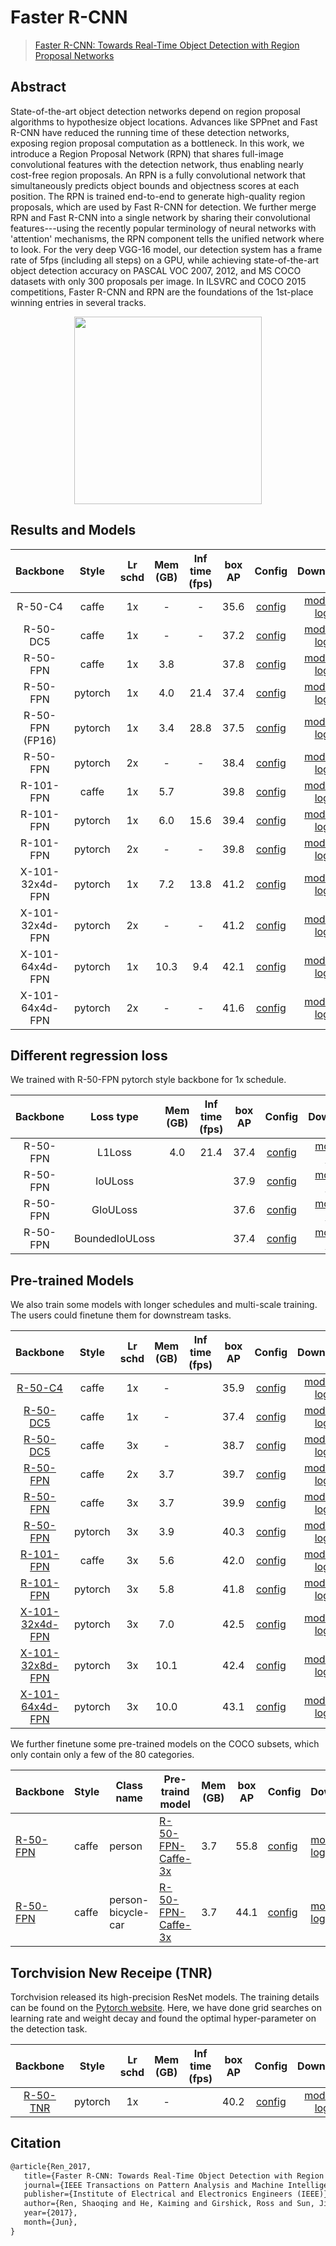 # Faster R-CNN

> [Faster R-CNN: Towards Real-Time Object Detection with Region Proposal Networks](https://arxiv.org/abs/1506.01497)

<!-- [ALGORITHM] -->

## Abstract

State-of-the-art object detection networks depend on region proposal algorithms to hypothesize object locations. Advances like SPPnet and Fast R-CNN have reduced the running time of these detection networks, exposing region proposal computation as a bottleneck. In this work, we introduce a Region Proposal Network (RPN) that shares full-image convolutional features with the detection network, thus enabling nearly cost-free region proposals. An RPN is a fully convolutional network that simultaneously predicts object bounds and objectness scores at each position. The RPN is trained end-to-end to generate high-quality region proposals, which are used by Fast R-CNN for detection. We further merge RPN and Fast R-CNN into a single network by sharing their convolutional features---using the recently popular terminology of neural networks with 'attention' mechanisms, the RPN component tells the unified network where to look. For the very deep VGG-16 model, our detection system has a frame rate of 5fps (including all steps) on a GPU, while achieving state-of-the-art object detection accuracy on PASCAL VOC 2007, 2012, and MS COCO datasets with only 300 proposals per image. In ILSVRC and COCO 2015 competitions, Faster R-CNN and RPN are the foundations of the 1st-place winning entries in several tracks.

<div align=center>
<img src="https://user-images.githubusercontent.com/40661020/143881188-ab87720f-5059-4b4e-a928-b540fb8fb84d.png" height="300"/>
</div>

## Results and Models

|    Backbone     |  Style  | Lr schd | Mem (GB) | Inf time (fps) | box AP |                      Config                       |                                                                                                                                                                          Download                                                                                                                                                                           |
| :-------------: | :-----: | :-----: | :------: | :------------: | :----: | :-----------------------------------------------: | :---------------------------------------------------------------------------------------------------------------------------------------------------------------------------------------------------------------------------------------------------------------------------------------------------------------------------------------------------------: |
|     R-50-C4     |  caffe  |   1x    |    -     |       -        |  35.6  |  [config](./faster-rcnn_r50-caffe_c4-1x_coco.py)  |            [model](https://download.openmmlab.com/mmdetection/v2.0/faster_rcnn/faster_rcnn_r50_caffe_c4_1x_coco/faster_rcnn_r50_caffe_c4_1x_coco_20220316_150152-3f885b85.pth) \| [log](https://download.openmmlab.com/mmdetection/v2.0/faster_rcnn/faster_rcnn_r50_caffe_c4_1x_coco/faster_rcnn_r50_caffe_c4_1x_coco_20220316_150152.log.json)             |
|    R-50-DC5     |  caffe  |   1x    |    -     |       -        |  37.2  | [config](./faster-rcnn_r50-caffe-dc5_1x_coco.py)  |          [model](https://download.openmmlab.com/mmdetection/v2.0/faster_rcnn/faster_rcnn_r50_caffe_dc5_1x_coco/faster_rcnn_r50_caffe_dc5_1x_coco_20201030_151909-531f0f43.pth) \| [log](https://download.openmmlab.com/mmdetection/v2.0/faster_rcnn/faster_rcnn_r50_caffe_dc5_1x_coco/faster_rcnn_r50_caffe_dc5_1x_coco_20201030_151909.log.json)           |
|    R-50-FPN     |  caffe  |   1x    |   3.8    |                |  37.8  | [config](./faster-rcnn_r50-caffe_fpn_1x_coco.py)  |   [model](https://download.openmmlab.com/mmdetection/v2.0/faster_rcnn/faster_rcnn_r50_caffe_fpn_1x_coco/faster_rcnn_r50_caffe_fpn_1x_coco_bbox_mAP-0.378_20200504_180032-c5925ee5.pth) \| [log](https://download.openmmlab.com/mmdetection/v2.0/faster_rcnn/faster_rcnn_r50_caffe_fpn_1x_coco/faster_rcnn_r50_caffe_fpn_1x_coco_20200504_180032.log.json)   |
|    R-50-FPN     | pytorch |   1x    |   4.0    |      21.4      |  37.4  |    [config](./faster-rcnn_r50_fpn_1x_coco.py)     |                          [model](https://download.openmmlab.com/mmdetection/v2.0/faster_rcnn/faster_rcnn_r50_fpn_1x_coco/faster_rcnn_r50_fpn_1x_coco_20200130-047c8118.pth) \| [log](https://download.openmmlab.com/mmdetection/v2.0/faster_rcnn/faster_rcnn_r50_fpn_1x_coco/faster_rcnn_r50_fpn_1x_coco_20200130_204655.log.json)                          |
| R-50-FPN (FP16) | pytorch |   1x    |   3.4    |      28.8      |  37.5  |  [config](./faster-rcnn_r50_fpn_amp-1x_coco.py)   |                       [model](https://download.openmmlab.com/mmdetection/v2.0/fp16/faster_rcnn_r50_fpn_fp16_1x_coco/faster_rcnn_r50_fpn_fp16_1x_coco_20200204-d4dc1471.pth) \| [log](https://download.openmmlab.com/mmdetection/v2.0/fp16/faster_rcnn_r50_fpn_fp16_1x_coco/faster_rcnn_r50_fpn_fp16_1x_coco_20200204_143530.log.json)                       |
|    R-50-FPN     | pytorch |   2x    |    -     |       -        |  38.4  |    [config](./faster-rcnn_r50_fpn_2x_coco.py)     |               [model](https://download.openmmlab.com/mmdetection/v2.0/faster_rcnn/faster_rcnn_r50_fpn_2x_coco/faster_rcnn_r50_fpn_2x_coco_bbox_mAP-0.384_20200504_210434-a5d8aa15.pth) \| [log](https://download.openmmlab.com/mmdetection/v2.0/faster_rcnn/faster_rcnn_r50_fpn_2x_coco/faster_rcnn_r50_fpn_2x_coco_20200504_210434.log.json)               |
|    R-101-FPN    |  caffe  |   1x    |   5.7    |                |  39.8  | [config](./faster-rcnn_r101-caffe_fpn_1x_coco.py) | [model](https://download.openmmlab.com/mmdetection/v2.0/faster_rcnn/faster_rcnn_r101_caffe_fpn_1x_coco/faster_rcnn_r101_caffe_fpn_1x_coco_bbox_mAP-0.398_20200504_180057-b269e9dd.pth) \| [log](https://download.openmmlab.com/mmdetection/v2.0/faster_rcnn/faster_rcnn_r101_caffe_fpn_1x_coco/faster_rcnn_r101_caffe_fpn_1x_coco_20200504_180057.log.json) |
|    R-101-FPN    | pytorch |   1x    |   6.0    |      15.6      |  39.4  |    [config](./faster-rcnn_r101_fpn_1x_coco.py)    |                        [model](https://download.openmmlab.com/mmdetection/v2.0/faster_rcnn/faster_rcnn_r101_fpn_1x_coco/faster_rcnn_r101_fpn_1x_coco_20200130-f513f705.pth) \| [log](https://download.openmmlab.com/mmdetection/v2.0/faster_rcnn/faster_rcnn_r101_fpn_1x_coco/faster_rcnn_r101_fpn_1x_coco_20200130_204655.log.json)                        |
|    R-101-FPN    | pytorch |   2x    |    -     |       -        |  39.8  |    [config](./faster-rcnn_r101_fpn_2x_coco.py)    |             [model](https://download.openmmlab.com/mmdetection/v2.0/faster_rcnn/faster_rcnn_r101_fpn_2x_coco/faster_rcnn_r101_fpn_2x_coco_bbox_mAP-0.398_20200504_210455-1d2dac9c.pth) \| [log](https://download.openmmlab.com/mmdetection/v2.0/faster_rcnn/faster_rcnn_r101_fpn_2x_coco/faster_rcnn_r101_fpn_2x_coco_20200504_210455.log.json)             |
| X-101-32x4d-FPN | pytorch |   1x    |   7.2    |      13.8      |  41.2  | [config](./faster-rcnn_x101-32x4d_fpn_1x_coco.py) |            [model](https://download.openmmlab.com/mmdetection/v2.0/faster_rcnn/faster_rcnn_x101_32x4d_fpn_1x_coco/faster_rcnn_x101_32x4d_fpn_1x_coco_20200203-cff10310.pth) \| [log](https://download.openmmlab.com/mmdetection/v2.0/faster_rcnn/faster_rcnn_x101_32x4d_fpn_1x_coco/faster_rcnn_x101_32x4d_fpn_1x_coco_20200203_000520.log.json)            |
| X-101-32x4d-FPN | pytorch |   2x    |    -     |       -        |  41.2  | [config](./faster-rcnn_x101-32x4d_fpn_2x_coco.py) | [model](https://download.openmmlab.com/mmdetection/v2.0/faster_rcnn/faster_rcnn_x101_32x4d_fpn_2x_coco/faster_rcnn_x101_32x4d_fpn_2x_coco_bbox_mAP-0.412_20200506_041400-64a12c0b.pth) \| [log](https://download.openmmlab.com/mmdetection/v2.0/faster_rcnn/faster_rcnn_x101_32x4d_fpn_2x_coco/faster_rcnn_x101_32x4d_fpn_2x_coco_20200506_041400.log.json) |
| X-101-64x4d-FPN | pytorch |   1x    |   10.3   |      9.4       |  42.1  | [config](./faster-rcnn_x101-64x4d_fpn_1x_coco.py) |            [model](https://download.openmmlab.com/mmdetection/v2.0/faster_rcnn/faster_rcnn_x101_64x4d_fpn_1x_coco/faster_rcnn_x101_64x4d_fpn_1x_coco_20200204-833ee192.pth) \| [log](https://download.openmmlab.com/mmdetection/v2.0/faster_rcnn/faster_rcnn_x101_64x4d_fpn_1x_coco/faster_rcnn_x101_64x4d_fpn_1x_coco_20200204_134340.log.json)            |
| X-101-64x4d-FPN | pytorch |   2x    |    -     |       -        |  41.6  | [config](./faster-rcnn_x101-64x4d_fpn_2x_coco.py) |        [model](https://download.openmmlab.com/mmdetection/v2.0/faster_rcnn/faster_rcnn_x101_64x4d_fpn_2x_coco/faster_rcnn_x101_64x4d_fpn_2x_coco_20200512_161033-5961fa95.pth) \| [log](https://download.openmmlab.com/mmdetection/v2.0/faster_rcnn/faster_rcnn_x101_64x4d_fpn_2x_coco/faster_rcnn_x101_64x4d_fpn_2x_coco_20200512_161033.log.json)         |

## Different regression loss

We trained with R-50-FPN pytorch style backbone for 1x schedule.

| Backbone |   Loss type    | Mem (GB) | Inf time (fps) | box AP |                         Config                         |                                                                                                                                                             Download                                                                                                                                                             |
| :------: | :------------: | :------: | :------------: | :----: | :----------------------------------------------------: | :------------------------------------------------------------------------------------------------------------------------------------------------------------------------------------------------------------------------------------------------------------------------------------------------------------------------------: |
| R-50-FPN |     L1Loss     |   4.0    |      21.4      |  37.4  |       [config](./faster-rcnn_r50_fpn_1x_coco.py)       |            [model](https://download.openmmlab.com/mmdetection/v2.0/faster_rcnn/faster_rcnn_r50_fpn_1x_coco/faster_rcnn_r50_fpn_1x_coco_20200130-047c8118.pth) \| [log](https://download.openmmlab.com/mmdetection/v2.0/faster_rcnn/faster_rcnn_r50_fpn_1x_coco/faster_rcnn_r50_fpn_1x_coco_20200130_204655.log.json)             |
| R-50-FPN |    IoULoss     |          |                |  37.9  |     [config](./faster-rcnn_r50_fpn_iou_1x_coco.py)     | [model](https://download.openmmlab.com/mmdetection/v2.0/faster_rcnn/faster_rcnn_r50_fpn_iou_1x_coco/faster_rcnn_r50_fpn_iou_1x_coco_20200506_095954-938e81f0.pth) \| [log](https://download.openmmlab.com/mmdetection/v2.0/faster_rcnn/faster_rcnn_r50_fpn_iou_1x_coco/faster_rcnn_r50_fpn_iou_1x_coco_20200506_095954.log.json) |
| R-50-FPN |    GIoULoss    |          |                |  37.6  | [config](./faster-rcnn_r50_fpn_1x_coco.py) |            [model](https://download.openmmlab.com/mmdetection/v2.0/faster_rcnn/faster_rcnn_r50_fpn_1x_coco/faster_rcnn_r50_fpn_giou_1x_coco-0eada910.pth) \| [log](https://download.openmmlab.com/mmdetection/v2.0/faster_rcnn/faster_rcnn_r50_fpn_1x_coco/faster_rcnn_r50_fpn_giou_1x_coco_20200505_161120.log.json)            |
| R-50-FPN | BoundedIoULoss |          |                |  37.4  | [config](./faster-rcnn_r50_fpn_bounded-iou_1x_coco.py) |     [model](https://download.openmmlab.com/mmdetection/v2.0/faster_rcnn/faster_rcnn_r50_fpn_1x_coco/faster_rcnn_r50_fpn_bounded_iou_1x_coco-98ad993b.pth) \| [log](https://download.openmmlab.com/mmdetection/v2.0/faster_rcnn/faster_rcnn_r50_fpn_1x_coco/faster_rcnn_r50_fpn_bounded_iou_1x_coco_20200505_160738.log.json)     |

## Pre-trained Models

We also train some models with longer schedules and multi-scale training. The users could finetune them for downstream tasks.

|                           Backbone                            |  Style  | Lr schd | Mem (GB) | Inf time (fps) | box AP |                        Config                        |                                                                                                                                                                                        Download                                                                                                                                                                                         |
| :-----------------------------------------------------------: | :-----: | :-----: | :------: | :------------: | :----: | :--------------------------------------------------: | :-------------------------------------------------------------------------------------------------------------------------------------------------------------------------------------------------------------------------------------------------------------------------------------------------------------------------------------------------------------------------------------: |
|      [R-50-C4](./faster-rcnn_r50-caffe-c4_ms-1x_coco.py)      |  caffe  |   1x    |    -     |                |  35.9  |  [config](./faster-rcnn_r50-caffe-c4_ms-1x_coco.py)  |          [model](https://download.openmmlab.com/mmdetection/v2.0/faster_rcnn/faster_rcnn_r50_caffe_c4_mstrain_1x_coco/faster_rcnn_r50_caffe_c4_mstrain_1x_coco_20220316_150527-db276fed.pth) \| [log](https://download.openmmlab.com/mmdetection/v2.0/faster_rcnn/faster_rcnn_r50_caffe_c4_mstrain_1x_coco/faster_rcnn_r50_caffe_c4_mstrain_1x_coco_20220316_150527.log.json)           |
|     [R-50-DC5](./faster-rcnn_r50-caffe-dc5_ms-1x_coco.py)     |  caffe  |   1x    |    -     |                |  37.4  | [config](./faster-rcnn_r50-caffe-dc5_ms-1x_coco.py)  |        [model](https://download.openmmlab.com/mmdetection/v2.0/faster_rcnn/faster_rcnn_r50_caffe_dc5_mstrain_1x_coco/faster_rcnn_r50_caffe_dc5_mstrain_1x_coco_20201028_233851-b33d21b9.pth) \| [log](https://download.openmmlab.com/mmdetection/v2.0/faster_rcnn/faster_rcnn_r50_caffe_dc5_mstrain_1x_coco/faster_rcnn_r50_caffe_dc5_mstrain_1x_coco_20201028_233851.log.json)         |
|     [R-50-DC5](./faster-rcnn_r50-caffe-dc5_ms-3x_coco.py)     |  caffe  |   3x    |    -     |                |  38.7  | [config](./faster-rcnn_r50-caffe-dc5_ms-3x_coco.py)  |        [model](https://download.openmmlab.com/mmdetection/v2.0/faster_rcnn/faster_rcnn_r50_caffe_dc5_mstrain_3x_coco/faster_rcnn_r50_caffe_dc5_mstrain_3x_coco_20201028_002107-34a53b2c.pth) \| [log](https://download.openmmlab.com/mmdetection/v2.0/faster_rcnn/faster_rcnn_r50_caffe_dc5_mstrain_3x_coco/faster_rcnn_r50_caffe_dc5_mstrain_3x_coco_20201028_002107.log.json)         |
|     [R-50-FPN](./faster-rcnn_r50-caffe_fpn_ms-2x_coco.py)     |  caffe  |   2x    |   3.7    |                |  39.7  | [config](./faster-rcnn_r50-caffe_fpn_ms-2x_coco.py)  | [model](https://download.openmmlab.com/mmdetection/v2.0/faster_rcnn/faster_rcnn_r50_caffe_fpn_mstrain_2x_coco/faster_rcnn_r50_caffe_fpn_mstrain_2x_coco_bbox_mAP-0.397_20200504_231813-10b2de58.pth) \| [log](https://download.openmmlab.com/mmdetection/v2.0/faster_rcnn/faster_rcnn_r50_caffe_fpn_mstrain_2x_coco/faster_rcnn_r50_caffe_fpn_mstrain_2x_coco_20200504_231813.log.json) |
|     [R-50-FPN](./faster-rcnn_r50-caffe_fpn_ms-3x_coco.py)     |  caffe  |   3x    |   3.7    |                |  39.9  | [config](./faster-rcnn_r50-caffe_fpn_ms-3x_coco.py)  |        [model](https://download.openmmlab.com/mmdetection/v2.0/faster_rcnn/faster_rcnn_r50_caffe_fpn_mstrain_3x_coco/faster_rcnn_r50_caffe_fpn_mstrain_3x_coco_20210526_095054-1f77628b.pth) \| [log](https://download.openmmlab.com/mmdetection/v2.0/faster_rcnn/faster_rcnn_r50_caffe_fpn_mstrain_3x_coco/faster_rcnn_r50_caffe_fpn_mstrain_3x_coco_20210526_095054.log.json)         |
|        [R-50-FPN](./faster-rcnn_r50_fpn_ms-3x_coco.py)        | pytorch |   3x    |   3.9    |                |  40.3  |    [config](./faster-rcnn_r50_fpn_ms-3x_coco.py)     |                    [model](https://download.openmmlab.com/mmdetection/v2.0/faster_rcnn/faster_rcnn_r50_fpn_mstrain_3x_coco/faster_rcnn_r50_fpn_mstrain_3x_coco_20210524_110822-e10bd31c.pth) \| [log](https://download.openmmlab.com/mmdetection/v2.0/faster_rcnn/faster_rcnn_r50_fpn_mstrain_3x_coco/faster_rcnn_r50_fpn_mstrain_3x_coco_20210524_110822.log.json)                     |
|    [R-101-FPN](./faster-rcnn_r101-caffe_fpn_ms-3x_coco.py)    |  caffe  |   3x    |   5.6    |                |  42.0  | [config](./faster-rcnn_r101-caffe_fpn_ms-3x_coco.py) |      [model](https://download.openmmlab.com/mmdetection/v2.0/faster_rcnn/faster_rcnn_r101_caffe_fpn_mstrain_3x_coco/faster_rcnn_r101_caffe_fpn_mstrain_3x_coco_20210526_095742-a7ae426d.pth) \| [log](https://download.openmmlab.com/mmdetection/v2.0/faster_rcnn/faster_rcnn_r101_caffe_fpn_mstrain_3x_coco/faster_rcnn_r101_caffe_fpn_mstrain_3x_coco_20210526_095742.log.json)       |
|       [R-101-FPN](./faster-rcnn_r101_fpn_ms-3x_coco.py)       | pytorch |   3x    |   5.8    |                |  41.8  |    [config](./faster-rcnn_r101_fpn_ms-3x_coco.py)    |                  [model](https://download.openmmlab.com/mmdetection/v2.0/faster_rcnn/faster_rcnn_r101_fpn_mstrain_3x_coco/faster_rcnn_r101_fpn_mstrain_3x_coco_20210524_110822-4d4d2ca8.pth) \| [log](https://download.openmmlab.com/mmdetection/v2.0/faster_rcnn/faster_rcnn_r101_fpn_mstrain_3x_coco/faster_rcnn_r101_fpn_mstrain_3x_coco_20210524_110822.log.json)                   |
| [X-101-32x4d-FPN](./faster-rcnn_x101-32x4d_fpn_ms-3x_coco.py) | pytorch |   3x    |   7.0    |                |  42.5  | [config](./faster-rcnn_x101-32x4d_fpn_ms-3x_coco.py) |      [model](https://download.openmmlab.com/mmdetection/v2.0/faster_rcnn/faster_rcnn_x101_32x4d_fpn_mstrain_3x_coco/faster_rcnn_x101_32x4d_fpn_mstrain_3x_coco_20210524_124151-16b9b260.pth) \| [log](https://download.openmmlab.com/mmdetection/v2.0/faster_rcnn/faster_rcnn_x101_32x4d_fpn_mstrain_3x_coco/faster_rcnn_x101_32x4d_fpn_mstrain_3x_coco_20210524_124151.log.json)       |
| [X-101-32x8d-FPN](./faster-rcnn_x101-32x8d_fpn_ms-3x_coco.py) | pytorch |   3x    |   10.1   |                |  42.4  | [config](./faster-rcnn_x101-32x8d_fpn_ms-3x_coco.py) |      [model](https://download.openmmlab.com/mmdetection/v2.0/faster_rcnn/faster_rcnn_x101_32x8d_fpn_mstrain_3x_coco/faster_rcnn_x101_32x8d_fpn_mstrain_3x_coco_20210604_182954-002e082a.pth) \| [log](https://download.openmmlab.com/mmdetection/v2.0/faster_rcnn/faster_rcnn_x101_32x8d_fpn_mstrain_3x_coco/faster_rcnn_x101_32x8d_fpn_mstrain_3x_coco_20210604_182954.log.json)       |
| [X-101-64x4d-FPN](./faster-rcnn_x101-64x4d_fpn_ms-3x_coco.py) | pytorch |   3x    |   10.0   |                |  43.1  | [config](./faster-rcnn_x101-64x4d_fpn_ms-3x_coco.py) |      [model](https://download.openmmlab.com/mmdetection/v2.0/faster_rcnn/faster_rcnn_x101_64x4d_fpn_mstrain_3x_coco/faster_rcnn_x101_64x4d_fpn_mstrain_3x_coco_20210524_124528-26c63de6.pth) \| [log](https://download.openmmlab.com/mmdetection/v2.0/faster_rcnn/faster_rcnn_x101_64x4d_fpn_mstrain_3x_coco/faster_rcnn_x101_64x4d_fpn_mstrain_3x_coco_20210524_124528.log.json)       |

We further finetune some pre-trained models on the COCO subsets, which only contain only a few of the 80 categories.

| Backbone                                                                 | Style | Class name         | Pre-traind model                                               | Mem (GB) | box AP | Config                                                                 | Download                                                                                                                                                                                                                                                                                                                                                                                     |
| ------------------------------------------------------------------------ | ----- | ------------------ | -------------------------------------------------------------- | -------- | ------ | ---------------------------------------------------------------------- | -------------------------------------------------------------------------------------------------------------------------------------------------------------------------------------------------------------------------------------------------------------------------------------------------------------------------------------------------------------------------------------------- |
| [R-50-FPN](./faster-rcnn_r50-caffe_fpn_ms-1x_coco-person.py)             | caffe | person             | [R-50-FPN-Caffe-3x](./faster-rcnn_r50-caffe_fpn_ms-3x_coco.py) | 3.7      | 55.8   | [config](./faster-rcnn_r50-caffe_fpn_ms-1x_coco-person.py)             | [model](https://download.openmmlab.com/mmdetection/v2.0/faster_rcnn/faster_rcnn_r50_fpn_1x_coco-person/faster_rcnn_r50_fpn_1x_coco-person_20201216_175929-d022e227.pth) \| [log](https://download.openmmlab.com/mmdetection/v2.0/faster_rcnn/faster_rcnn_r50_fpn_1x_coco-person/faster_rcnn_r50_fpn_1x_coco-person_20201216_175929.log.json)                                                 |
| [R-50-FPN](./faster-rcnn_r50-caffe_fpn_ms-1x_coco-person-bicycle-car.py) | caffe | person-bicycle-car | [R-50-FPN-Caffe-3x](./faster-rcnn_r50-caffe_fpn_ms-3x_coco.py) | 3.7      | 44.1   | [config](./faster-rcnn_r50-caffe_fpn_ms-1x_coco-person-bicycle-car.py) | [model](https://download.openmmlab.com/mmdetection/v2.0/faster_rcnn/faster_rcnn_r50_fpn_1x_coco-person-bicycle-car/faster_rcnn_r50_fpn_1x_coco-person-bicycle-car_20201216_173117-6eda6d92.pth) \| [log](https://download.openmmlab.com/mmdetection/v2.0/faster_rcnn/faster_rcnn_r50_fpn_1x_coco-person-bicycle-car/faster_rcnn_r50_fpn_1x_coco-person-bicycle-car_20201216_173117.log.json) |

## Torchvision New Receipe (TNR)

Torchvision released its high-precision ResNet models. The training details can be found on the [Pytorch website](https://pytorch.org/blog/how-to-train-state-of-the-art-models-using-torchvision-latest-primitives/). Here, we have done grid searches on learning rate and weight decay and found the optimal hyper-parameter on the detection task.

|                       Backbone                       |  Style  | Lr schd | Mem (GB) | Inf time (fps) | box AP |                       Config                       |                                                                                                                                                                               Download                                                                                                                                                                               |
| :--------------------------------------------------: | :-----: | :-----: | :------: | :------------: | :----: | :------------------------------------------------: | :------------------------------------------------------------------------------------------------------------------------------------------------------------------------------------------------------------------------------------------------------------------------------------------------------------------------------------------------------------------: |
| [R-50-TNR](./faster-rcnn_r50-tnr-pre_fpn_1x_coco.py) | pytorch |   1x    |    -     |                |  40.2  | [config](./faster-rcnn_r50-tnr-pre_fpn_1x_coco.py) | [model](https://download.openmmlab.com/mmdetection/v2.0/faster_rcnn/faster_rcnn_r50_fpn_tnr-pretrain_1x_coco/faster_rcnn_r50_fpn_tnr-pretrain_1x_coco_20220320_085147-efedfda4.pth) \| [log](https://download.openmmlab.com/mmdetection/v2.0/faster_rcnn/faster_rcnn_r50_fpn_tnr-pretrain_1x_coco/faster_rcnn_r50_fpn_tnr-pretrain_1x_coco_20220320_085147.log.json) |

## Citation

```latex
@article{Ren_2017,
   title={Faster R-CNN: Towards Real-Time Object Detection with Region Proposal Networks},
   journal={IEEE Transactions on Pattern Analysis and Machine Intelligence},
   publisher={Institute of Electrical and Electronics Engineers (IEEE)},
   author={Ren, Shaoqing and He, Kaiming and Girshick, Ross and Sun, Jian},
   year={2017},
   month={Jun},
}
```

